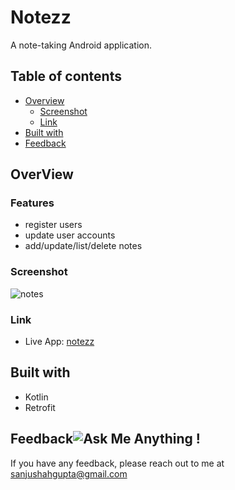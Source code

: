 # Notezz
 A note-taking Android application.

## Table of contents

- [Overview](#overview)
  - [Screenshot](#screenshot)
  - [Link](#link)
- [Built with](#built-with)
- [Feedback ](#feedback)

## OverView

### Features
- register users 
- update user accounts
- add/update/list/delete notes

### Screenshot
![notes](https://github.com/sanjushahgupta/notes/assets/71315276/bfc0626a-15f1-4b04-bf3d-5382b99d2a8a)

### Link
- Live App: [notezz](https://play.google.com/store/apps/details?id=compose.notezz)

## Built with
- Kotlin
- Retrofit

## Feedback![Ask Me Anything !](https://img.shields.io/badge/Ask%20me-anything-1abc9c.svg)
If you have any feedback, please reach out to me at sanjushahgupta@gmail.com
